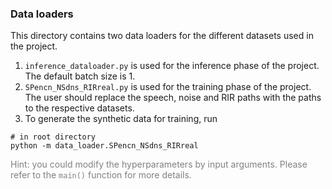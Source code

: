 ### Data loaders

This directory contains two data loaders for the different datasets used in the project. 
1. `inference_dataloader.py` is used for the inference phase of the project. The default batch size is 1.
2. `SPencn_NSdns_RIRreal.py` is used for the training phase of the project. The user should replace the speech, noise and RIR paths with the paths to the respective datasets. 
3. To generate the synthetic data for training, run
```
# in root directory
python -m data_loader.SPencn_NSdns_RIRreal
````
<font color=gray> Hint: you could modify the hyperparameters by input arguments. Please refer to the `main()` function for more details. </font>

